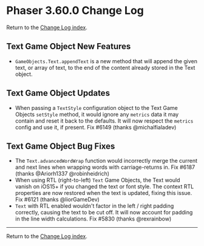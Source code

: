 # Phaser 3.60.0 Change Log

Return to the [Change Log index](CHANGELOG-v3.60.md).

## Text Game Object New Features

* `GameObjects.Text.appendText` is a new method that will append the given text, or array of text, to the end of the content already stored in the Text object.

## Text Game Object Updates

* When passing a `TextStyle` configuration object to the Text Game Objects `setStyle` method, it would ignore any `metrics` data it may contain and reset it back to the defaults. It will now respect the `metrics` config and use it, if present. Fix #6149 (thanks @michalfialadev)

## Text Game Object Bug Fixes

* The `Text.advancedWordWrap` function would incorrectly merge the current and next lines when wrapping words with carriage-returns in. Fix #6187 (thanks @Ariorh1337 @robinheidrich)
* When using RTL (right-to-left) `Text` Game Objects, the Text would vanish on iOS15+ if you changed the text or font style. The context RTL properties are now restored when the text is updated, fixing this issue. Fix #6121 (thanks @liorGameDev)
* `Text` with RTL enabled wouldn't factor in the left / right padding correctly, causing the text to be cut off. It will now account for padding in the line width calculations. Fix #5830 (thanks @rexrainbow)

---------------------------------------

Return to the [Change Log index](CHANGELOG-v3.60.md).
